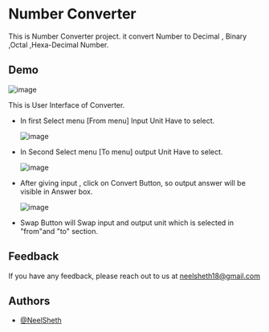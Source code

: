 
# Number Converter

This is Number Converter project. it convert Number to Decimal , Binary ,Octal ,Hexa-Decimal Number.  




## Demo


![image](https://user-images.githubusercontent.com/108276436/185130406-f7e19af4-291e-40e3-907b-206298f136be.png)

This is User Interface of Converter.
- In first Select menu [From menu] Input Unit Have to select.

   ![image](https://user-images.githubusercontent.com/108276436/185141852-d023ab4f-1dc6-4ab1-9117-7d361a9d84b6.png)

- In Second Select menu [To menu] output Unit Have to select.

  ![image](https://user-images.githubusercontent.com/108276436/185141882-3ef83cb4-9c04-4281-b73c-8b66d10cf1e6.png)

- After giving input , click on Convert Button, so output answer will be visible in Answer box.

  ![image](https://user-images.githubusercontent.com/108276436/185141943-48be128b-5775-4649-ac0b-6da40256f9b4.png)
  
- Swap Button will Swap input and output unit which is selected in "from"and "to" section.
## Feedback

If you have any feedback, please reach out to us at neelsheth18@gmail.com


## Authors

- [@NeelSheth](https://github.com/neelsheth)

